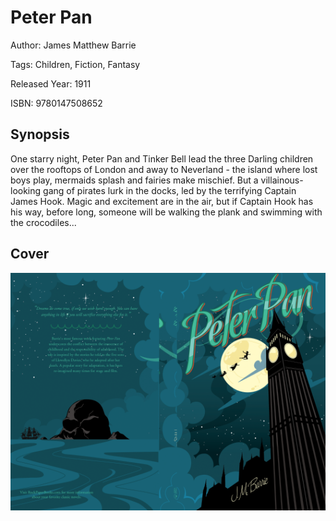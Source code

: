 # Peter Pan

Author: James Matthew Barrie

Tags: Children, Fiction, Fantasy

Released Year: 1911

ISBN: 9780147508652

## Synopsis

One starry night, Peter Pan and Tinker Bell lead the three Darling children over the rooftops of London and away to Neverland - the island where lost boys play, mermaids splash and fairies make mischief. But a villainous-looking gang of pirates lurk in the docks, led by the terrifying Captain James Hook. Magic and excitement are in the air, but if Captain Hook has his way, before long, someone will be walking the plank and swimming with the crocodiles...

## Cover
![](../assets/peter-pan.png)
